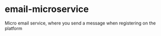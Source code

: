 # email-microservice
Micro email service, where you send a message when registering on the platform
